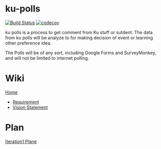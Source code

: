 # ku-polls
[![Build Status](https://app.travis-ci.com/TaninDean/ku-polls.svg?branch=iteration2)](https://app.travis-ci.com/TaninDean/ku-polls)
[![codecov](https://codecov.io/gh/TaninDean/ku-polls/branch/iteration2/graph/badge.svg?token=4JD0USTMF1)](https://codecov.io/gh/TaninDean/ku-polls)

ku polls is a process to get comment from Ku stuff or sutdent. The data from ku polls will be analyze to for making decision of event
or learning other preference idea.

The Polls will be of any sort, including Google Forms and SurveyMonkey, and will not be limited to internet polling.

# Wiki

[Home](../../wiki/Home)
 * [Requirement](../../wiki/Requirements)
 * [Vision Statement](../../wiki/Vision-Statement)

# Plan
[Iteration1 Plane](../../wiki/Iteration-1-Plan)
